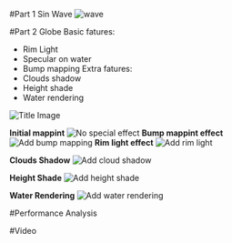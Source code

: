 #Part 1 Sin Wave
![wave](result/wave.bmp)

#Part 2 Globe
Basic fatures:
* Rim Light
* Specular on water
* Bump mapping
Extra fatures:
* Clouds shadow
* Height shade
* Water rendering

![Title Image](result/0.bmp)

**Initial mappint**
![No special effect](result/1.bmp)
**Bump mappint effect**
![Add bump mapping](result/2.bmp)
**Rim light effect**
![Add rim light](result/3.bmp)



**Clouds Shadow**
![Add cloud shadow](result/4.bmp)

**Height Shade**
![Add height shade](result/5.bmp)

**Water Rendering**
![Add water rendering](result/6.bmp)




#Performance Analysis

#Video


